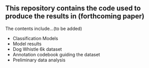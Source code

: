 ## This repository contains the code used to produce the results in (forthcoming paper)

The contents include...(to be added)
- Classification Models
- Model results
- Dog Whistle 6k dataset
- Annotation codebook guiding the dataset
- Preliminary data analysis
